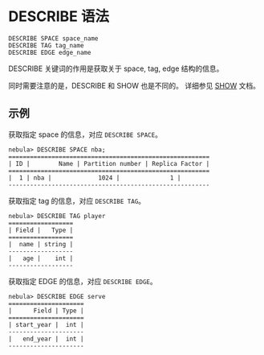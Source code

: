 # DESCRIBE 语法

```ngql
DESCRIBE SPACE space_name
DESCRIBE TAG tag_name
DESCRIBE EDGE edge_name
```

DESCRIBE 关键词的作用是获取关于 space, tag, edge 结构的信息。

同时需要注意的是，DESCRIBE 和 SHOW 也是不同的。 详细参见 [SHOW](show-syntax.md) 文档。

## 示例

获取指定 space 的信息，对应 `DESCRIBE SPACE`。

```ngql
nebula> DESCRIBE SPACE nba;
========================================================
| ID |        Name | Partition number | Replica Factor |
========================================================
|  1 | nba |             1024 |              1 |
--------------------------------------------------------  
```

获取指定 tag 的信息，对应 `DESCRIBE TAG`。

```ngql
nebula> DESCRIBE TAG player
==================
| Field |   Type |
==================
|  name | string |
------------------
|   age |    int |
------------------  
```

获取指定 EDGE 的信息，对应 `DESCRIBE EDGE`。

```ngql
nebula> DESCRIBE EDGE serve
=====================
|      Field | Type |
=====================
| start_year |  int |
---------------------
|   end_year |  int |
---------------------
```
